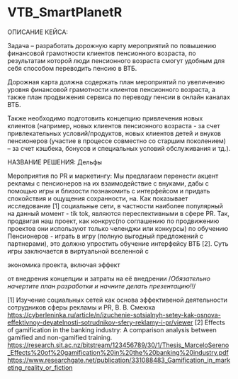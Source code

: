 # VTB_SmartPlanetR

ОПИСАНИЕ КЕЙСА:

  Задача – разработать дорожную карту мероприятий по повышению финансовой
грамотности клиентов пенсионного возраста, по результатам которой люди пенсионного
возраста смогут удобным для себя способом переводить пенсию в ВТБ.

  Дорожная карта должна содержать план мероприятий по увеличению уровня финансовой
грамотности клиентов пенсионного возраста, а также план продвижения сервиса по переводу
пенсии в онлайн каналах ВТБ.

  Также необходимо подготовить концепцию привлечения новых клиентов (например, новых
клиентов пенсионного возраста - за счет привлекательных условий/продуктов, новых клиентов
детей и внуков пенсионеров (участие в процессе совместно со старшим поколением) – за счет
кэшбека, бонусов и специальных условий обслуживания и тд.).


  НАЗВАНИЕ РЕШЕНИЯ: Дельфы

  Мероприятия по PR и маркетингу:
Мы предлагаем перенести акцент рекламы с пенсионеров на их взаимодействие с внуками, дабы с помощью игры и близости познакомить с интерфейсом и придать спокойствия и ощущения сохранности, на. Как показывает исследование [1] социальные сети, в частности наиболее популярный на данный момент - tik tok, являются переспективными в сфере PR. Так, продвигая наш проект, как конкрус(по соглашению по продвижению проектов они используют только челенджи или конкурсы) по обучению Пенсионеров - играть в игру (полную выгодный предложений с партнерами), это должно упростить обучение интерфейсу ВТБ [2]. Суть игры заключается в виртуальной вселенной с 

экономика проекта, включая эффект 

от внедрения концепции и затраты на её внедрении
/*Обязательно начертите план разработки и начните делать презентацию!!*/


[1] Изучение социальных сетей как  основа эффективеной деятельности сотрудников сферы рекламы и PR, В. В. Смеюха 
https://cyberleninka.ru/article/n/izuchenie-sotsialnyh-setey-kak-osnova-effektivnoy-deyatelnosti-sotrudnikov-sfery-reklamy-i-pr/viewer
[2] Effects of gamification in the banking industry: A comparison analysis between gamified and non-gamified training.
https://research.sit.ac.nz/bitstream/123456789/30/1/Thesis_MarceloSereno_Effects%20of%20gamification%20in%20the%20banking%20industry.pdf
https://www.researchgate.net/publication/331088483_Gamification_in_marketing_reality_or_fiction
